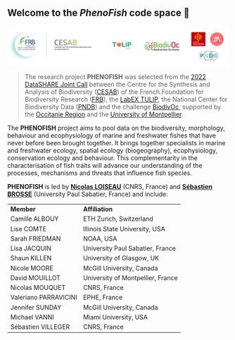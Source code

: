 ## Welcome to the **_PhenoFish_** code space :wave:

![](https://raw.githubusercontent.com/PhenoFish/.github/main/profile/partners-banner.png)

> The research project **PHENOFISH** was selected from the [2022 DataSHARE Joint Call](https://www.fondationbiodiversite.fr/en/calls/appel-a-projets-datashare-2022/) between the Centre for the Synthesis and Analysis of Biodiversity ([CESAB](https://www.fondationbiodiversite.fr/en/about-the-foundation/le-cesab/)) of the French Foundation for Biodiversity Research ([FRB](https://www.fondationbiodiversite.fr/en/)), the [LabEX TULIP](https://www.labex-tulip.fr/), the National Center for Biodiversity Data ([PNDB](https://www.pndb.fr)) and the challenge [BiodivOc](https://biodivoc.edu.umontpellier.fr), supported by the [Occitanie Region](https://www.laregion.fr) and the [University of Montpellier](https://www.umontpellier.fr/en/).

The **PHENOFISH** project aims to pool data on the biodiversity, morphology, behaviour and ecophysiology of marine and freshwater fishes that have never before been brought together. It brings together specialists in marine and freshwater ecology, spatial ecology (biogeography), ecophysiology, conservation ecology and behaviour. This complementarity in the characterisation of fish traits will advance our understanding of the processes, mechanisms and threats that influence fish species.

**PHENOFISH** is led by [**Nicolas LOISEAU**](https://umr-marbec.fr/membre/nicolas-loiseau/) (CNRS, France) and [**Sébastien BROSSE**](http://brosse.sebastien.free.fr/) (University Paul Sabatier, France) and include:

<table>
  <tr>
    <td><b>Member</b></td>
    <td><b>Affiliation</b></td>
  </tr>
  <tr>
    <td>Camille ALBOUY</td>
    <td>ETH Zurich, Switzerland</td>
  </tr>
  <tr>
    <td>Lise COMTE</td>
    <td>Illinois State University, USA</td>
  </tr>
  <tr>
    <td>Sarah FRIEDMAN</td>
    <td>NOAA, USA</td>
  </tr>
  <tr>
    <td>Lisa JACQUIN</td>
    <td>University Paul Sabatier, France</td>
  </tr>
  <tr>
    <td>Shaun KILLEN</td>
    <td>University of Glasgow, UK</td>
  </tr>
  <tr>
    <td>Nicole MOORE</td>
    <td>McGill University, Canada</td>
  </tr>
  <tr>
    <td>David MOUILLOT</td>
    <td>University of Montpellier, France</td>
  </tr>
  <tr>
    <td>Nicolas MOUQUET</td>
    <td>CNRS, France</td>
  </tr>
  <tr>
    <td>Valeriano PARRAVICINI</td>
    <td>EPHE, France</td>
  </tr>
  <tr>
    <td>Jennifer SUNDAY</td>
    <td>McGill University, Canada</td>
  </tr>
  <tr>
    <td>Michael VANNI</td>
    <td>Miami University, USA</td>
  </tr>
  <tr>
    <td>Sébastien VILLEGER</td>
    <td>CNRS, France</td>
  </tr>
</table>
